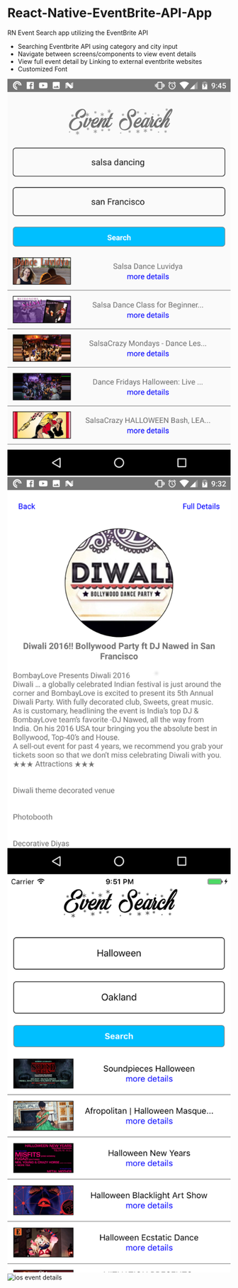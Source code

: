 # React-Native-EventBrite-API-App
RN Event Search app utilizing the EventBrite API

+ Searching Eventbrite API using category and city input
+ Navigate between screens/components to view event details
+ View full event detail by Linking to external eventbrite websites
+ Customized Font

![android events](screenshots/android_events.png)
![android event details](screenshots/android_event_detail.png)
![ios events](screenshots/ios_events.png)
![ios event details](screenshots/ios_event_details.png)
